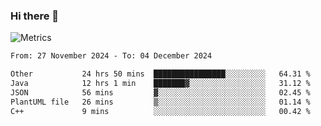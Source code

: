 ### Hi there 👋

![Metrics](https://github.com/radoapx/radoapx/blob/main/github-metrics.svg)

<!--START_SECTION:waka-->

```txt
From: 27 November 2024 - To: 04 December 2024

Other           24 hrs 50 mins  ████████████████░░░░░░░░░   64.31 %
Java            12 hrs 1 min    ███████▓░░░░░░░░░░░░░░░░░   31.12 %
JSON            56 mins         ▓░░░░░░░░░░░░░░░░░░░░░░░░   02.45 %
PlantUML file   26 mins         ▒░░░░░░░░░░░░░░░░░░░░░░░░   01.14 %
C++             9 mins          ░░░░░░░░░░░░░░░░░░░░░░░░░   00.42 %
```

<!--END_SECTION:waka-->

<!--
**radoapx/radoapx** is a ✨ _special_ ✨ repository because its `README.md` (this file) appears on your GitHub profile.

Here are some ideas to get you started:

- 🔭 I’m currently working on ...
- 🌱 I’m currently learning ...
- 👯 I’m looking to collaborate on ...
- 🤔 I’m looking for help with ...
- 💬 Ask me about ...
- 📫 How to reach me: ...
- 😄 Pronouns: ...
- ⚡ Fun fact: ...
-->
